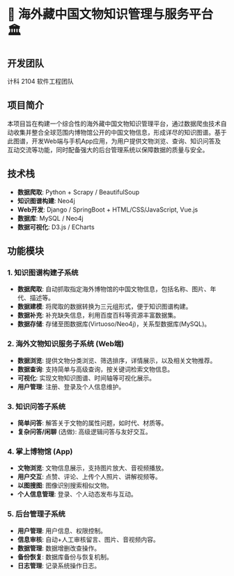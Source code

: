 # 🗼 海外藏中国文物知识管理与服务平台 🏛️

## 开发团队

计科 2104 软件工程团队

## 项目简介

本项目旨在构建一个综合性的海外藏中国文物知识管理平台，通过数据爬虫技术自动收集并整合全球范围内博物馆公开的中国文物信息，形成详尽的知识图谱。基于此图谱，开发Web端与手机App应用，为用户提供文物浏览、查询、知识问答及互动交流等功能，同时配备强大的后台管理系统以保障数据的质量与安全。

## 技术栈

- **数据爬取**: Python + Scrapy / BeautifulSoup
- **知识图谱构建**: Neo4j
- **Web开发**: Django / SpringBoot + HTML/CSS/JavaScript, Vue.js
- **数据库**: MySQL / Neo4j
- **数据可视化**: D3.js / ECharts

## 功能模块

### 1. 知识图谱构建子系统

- **数据爬取**: 自动抓取指定海外博物馆的中国文物信息，包括名称、图片、年代、描述等。
- **数据建模**: 将爬取的数据转换为三元组形式，便于知识图谱构建。
- **数据补充**: 补充缺失信息，利用百度百科等资源丰富数据集。
- **数据存储**: 存储至图数据库(Virtuoso/Neo4j)，关系型数据库(MySQL)。

### 2. 海外文物知识服务子系统 (Web端)

- **数据浏览**: 提供文物分类浏览、筛选排序，详情展示，以及相关文物推荐。
- **数据查询**: 支持简单与高级查询，按关键词检索文物信息。
- **可视化**: 实现文物知识图谱、时间轴等可视化展示。
- **用户管理**: 注册、登录及个人信息维护。

### 3. 知识问答子系统

- **简单问答**: 解答关于文物的属性问题，如时代、材质等。
- **复杂问答/闲聊** (选做): 高级逻辑问答与友好交互。

### 4. 掌上博物馆 (App)

- **文物浏览**: 文物信息展示，支持图片放大、音视频播放。
- **用户交互**: 点赞、评论、上传个人照片、讲解视频等。
- **以图搜图**: 图像识别搜索相似文物。
- **个人信息管理**: 登录、个人动态发布与互动。

### 5. 后台管理子系统

- **用户管理**: 用户信息、权限控制。
- **信息审核**: 自动+人工审核留言、图片、音视频内容。
- **数据管理**: 数据增删改查操作。
- **备份恢复**: 数据库备份与恢复机制。
- **日志管理**: 记录系统操作日志。
